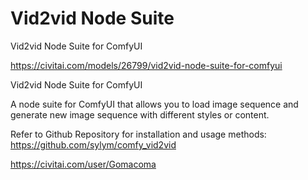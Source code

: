 Vid2vid Node Suite
========================

Vid2vid Node Suite for ComfyUI

https://civitai.com/models/26799/vid2vid-node-suite-for-comfyui

Vid2vid Node Suite for ComfyUI

A node suite for ComfyUI that allows you to load image sequence and generate new image sequence with different styles or content.

Refer to Github Repository for installation and usage methods: https://github.com/sylym/comfy_vid2vid

https://civitai.com/user/Gomacoma

